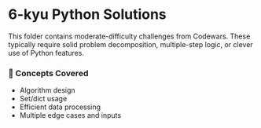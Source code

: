 # 6-kyu Python Solutions

This folder contains moderate-difficulty challenges from Codewars. These typically require solid problem decomposition, multiple-step logic, or clever use of Python features.

### 🧠 Concepts Covered

- Algorithm design
- Set/dict usage
- Efficient data processing
- Multiple edge cases and inputs
